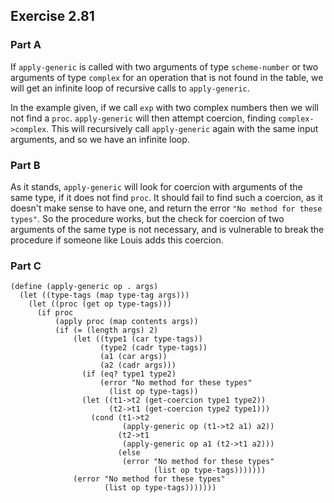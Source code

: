 ## Exercise 2.81

### Part A

If `apply-generic` is called with two arguments of type `scheme-number` or two arguments of type `complex` for an operation that is not found in the table, we will get an infinite loop of recursive calls to `apply-generic`.

In the example given, if we call `exp` with two complex numbers then we will not find a `proc`. `apply-generic` will then attempt coercion, finding `complex->complex`. This will recursively call `apply-generic` again with the same input arguments, and so we have an infinite loop.

### Part B

As it stands, `apply-generic` will look for coercion with arguments of the same type, if it does not find `proc`. It should fail to find such a coercion, as it doesn't make sense to have one, and return the error `"No method for these types"`. So the procedure works, but the check for coercion of two arguments of the same type is not necessary, and is vulnerable to break the procedure if someone like Louis adds this coercion.

### Part C

```
(define (apply-generic op . args)
  (let ((type-tags (map type-tag args)))
    (let ((proc (get op type-tags)))
      (if proc
          (apply proc (map contents args))
          (if (= (length args) 2)
              (let ((type1 (car type-tags))
                    (type2 (cadr type-tags))
                    (a1 (car args))
                    (a2 (cadr args)))
                (if (eq? type1 type2)
                    (error "No method for these types"
                      (list op type-tags))
                (let ((t1->t2 (get-coercion type1 type2))
                      (t2->t1 (get-coercion type2 type1)))
                  (cond (t1->t2
                         (apply-generic op (t1->t2 a1) a2))
                        (t2->t1
                         (apply-generic op a1 (t2->t1 a2)))
                        (else
                         (error "No method for these types"
                                (list op type-tags)))))))
              (error "No method for these types"
                     (list op type-tags)))))))
```